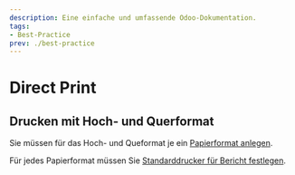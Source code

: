```yaml
---
description: Eine einfache und umfassende Odoo-Dokumentation.
tags:
- Best-Practice
prev: ./best-practice
---
```


# Direct Print

## Drucken mit Hoch- und Querformat

Sie müssen für das Hoch- und Queformat je ein [Papierformat anlegen](Printnode%20Base.md#Papierformat%20anlegen).

Für jedes Papierformat müssen Sie [Standarddrucker für Bericht festlegen](Printnode%20Base.md#Standarddrucker%20für%20Bericht%20festlegen).